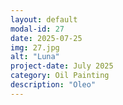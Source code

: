 ```yaml
---
layout: default
modal-id: 27
date: 2025-07-25
img: 27.jpg
alt: "Luna"
project-date: July 2025
category: Oil Painting
description: "Oleo"
---
```


